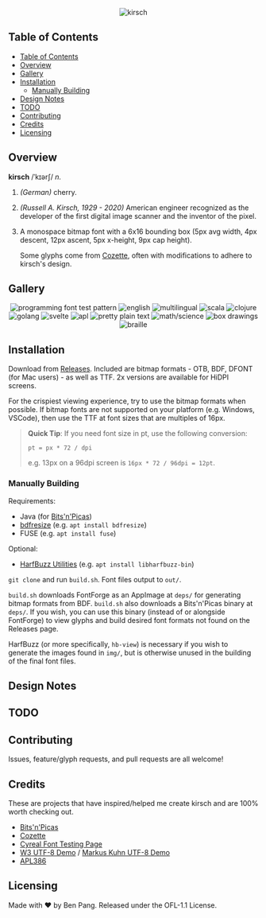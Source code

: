 <div align="center">

![kirsch](./img/header.png)

</div>

## Table of Contents

- [Table of Contents](#table-of-contents)
- [Overview](#overview)
- [Gallery](#gallery)
- [Installation](#installation)
  - [Manually Building](#manually-building)
- [Design Notes](#design-notes)
- [TODO](#todo)
- [Contributing](#contributing)
- [Credits](#credits)
- [Licensing](#licensing)

## Overview

**kirsch** /ˈkɪərʃ/ _n._

1. _(German)_ cherry.

1. _(Russell A. Kirsch, 1929 - 2020)_ American engineer recognized as the
   developer of the first digital image scanner and the inventor of the pixel.

1. A monospace bitmap font with a 6x16 bounding box (5px avg width, 4px
   descent, 12px ascent, 5px x-height, 9px cap height).

   Some glyphs come from [Cozette](https://github.com/slavfox/Cozette), often
   with modifications to adhere to kirsch's design.

## Gallery

<div align="center">

![programming font test pattern](./img/prog.png)
![english](./img/eng.png)
![multilingual](./img/multi.png)
![scala](./img/scala.png)
![clojure](./img/clojure.png)
![golang](./img/go.png)
![svelte](./img/svelte.png)
![apl](./img/apl.png)
![pretty plain text](./img/pretty.png)
![math/science](./img/math.png)
![box drawings](./img/box.png)
![braille](./img/braille.png)

</div>

## Installation

Download from [Releases](https://github.com/molarmanful/kirsch/releases).
Included are bitmap formats - OTB, BDF, DFONT (for Mac users) - as well as TTF.
2x versions are available for HiDPI screens.

For the crispiest viewing experience, try to use the bitmap formats when
possible. If bitmap fonts are not supported on your platform (e.g. Windows,
VSCode), then use the TTF at font sizes that are multiples of 16px.

> **Quick Tip**: If you need font size in pt, use the following conversion:
>
> `pt = px * 72 / dpi`
>
> e.g. 13px on a 96dpi screen is `16px * 72 / 96dpi = 12pt`.

### Manually Building

Requirements:

- Java (for [Bits'n'Picas](https://github.com/kreativekorp/bitsnpicas))
- [bdfresize](https://github.com/ntwk/bdfresize) (e.g. `apt install bdfresize`)
- FUSE (e.g. `apt install fuse`)

Optional:

- [HarfBuzz Utilities](https://harfbuzz.github.io/utilities.html) (e.g.
  `apt install libharfbuzz-bin`)

`git clone` and run `build.sh`. Font files output to `out/`.

`build.sh` downloads FontForge as an AppImage at `deps/` for generating bitmap
formats from BDF. `build.sh` also downloads a Bits'n'Picas binary at `deps/`.
If you wish, you can use this binary (instead of or alongside FontForge) to
view glyphs and build desired font formats not found on the Releases page.

HarfBuzz (or more specifically, `hb-view`) is necessary if you wish to generate
the images found in `img/`, but is otherwise unused in the building of the
final font files.

## Design Notes

## TODO

## Contributing

Issues, feature/glyph requests, and pull requests are all welcome!

## Credits

These are projects that have inspired/helped me create kirsch and are 100% worth
checking out.

- [Bits'n'Picas](https://github.com/kreativekorp/bitsnpicas)
- [Cozette](https://github.com/slavfox/Cozette)
- [Cyreal Font Testing Page](http://www.cyreal.org/Font-Testing-Page/)
- [W3 UTF-8 Demo](https://www.w3.org/2001/06/utf-8-test/UTF-8-demo.html) /
  [Markus Kuhn UTF-8 Demo](https://antofthy.gitlab.io/info/data/utf8-demo.txt)
- [APL386](https://abrudz.github.io/APL386)

## Licensing

Made with ♥ by Ben Pang. Released under the OFL-1.1 License.
